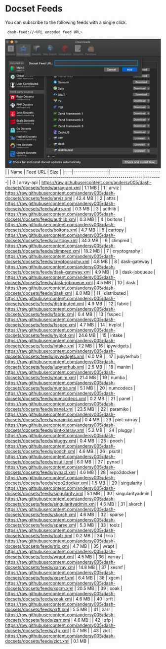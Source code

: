 # Docset Feeds

You can subscribe to the following feeds with a single click.

```bash
 dash-feed://<URL encoded feed URL>
```


![dash-docsets](https://github.com/andersy005/dash-docsets/raw/main/images/how-to-add-feed.png)
|    | Name             | Feed URL                                                                                     | Size    |
|----|------------------|----------------------------------------------------------------------------------------------|---------|
|  0 | array-api        | https://raw.githubusercontent.com/andersy005/dash-docsets/docsets/feeds/array-api.xml        | 1.1 MB  |
|  1 | arviz            | https://raw.githubusercontent.com/andersy005/dash-docsets/docsets/feeds/arviz.xml            | 42.4 MB |
|  2 | attrs            | https://raw.githubusercontent.com/andersy005/dash-docsets/docsets/feeds/attrs.xml            | 0.3 MB  |
|  3 | authlib          | https://raw.githubusercontent.com/andersy005/dash-docsets/docsets/feeds/authlib.xml          | 0.3 MB  |
|  4 | boltons          | https://raw.githubusercontent.com/andersy005/dash-docsets/docsets/feeds/boltons.xml          | 4.7 MB  |
|  5 | cartopy          | https://raw.githubusercontent.com/andersy005/dash-docsets/docsets/feeds/cartopy.xml          | 34.3 MB |
|  6 | climpred         | https://raw.githubusercontent.com/andersy005/dash-docsets/docsets/feeds/climpred.xml         | 18.2 MB |
|  7 | cryptography     | https://raw.githubusercontent.com/andersy005/dash-docsets/docsets/feeds/cryptography.xml     | 4.8 MB  |
|  8 | dask-gateway     | https://raw.githubusercontent.com/andersy005/dash-docsets/docsets/feeds/dask-gateway.xml     | 4.9 MB  |
|  9 | dask-jobqueue    | https://raw.githubusercontent.com/andersy005/dash-docsets/docsets/feeds/dask-jobqueue.xml    | 4.5 MB  |
| 10 | dask             | https://raw.githubusercontent.com/andersy005/dash-docsets/docsets/feeds/dask.xml             | 8.0 MB  |
| 11 | distributed      | https://raw.githubusercontent.com/andersy005/dash-docsets/docsets/feeds/distributed.xml      | 4.9 MB  |
| 12 | fabric           | https://raw.githubusercontent.com/andersy005/dash-docsets/docsets/feeds/fabric.xml           | 0.4 MB  |
| 13 | fsspec           | https://raw.githubusercontent.com/andersy005/dash-docsets/docsets/feeds/fsspec.xml           | 4.7 MB  |
| 14 | hvplot           | https://raw.githubusercontent.com/andersy005/dash-docsets/docsets/feeds/hvplot.xml           | 24.6 MB |
| 15 | intake           | https://raw.githubusercontent.com/andersy005/dash-docsets/docsets/feeds/intake.xml           | 7.2 MB  |
| 16 | ipywidgets       | https://raw.githubusercontent.com/andersy005/dash-docsets/docsets/feeds/ipywidgets.xml       | 6.0 MB  |
| 17 | jupyterhub       | https://raw.githubusercontent.com/andersy005/dash-docsets/docsets/feeds/jupyterhub.xml       | 2.5 MB  |
| 18 | manim            | https://raw.githubusercontent.com/andersy005/dash-docsets/docsets/feeds/manim.xml            | 21.4 MB |
| 19 | numba            | https://raw.githubusercontent.com/andersy005/dash-docsets/docsets/feeds/numba.xml            | 5.1 MB  |
| 20 | numcodecs        | https://raw.githubusercontent.com/andersy005/dash-docsets/docsets/feeds/numcodecs.xml        | 0.2 MB  |
| 21 | panel            | https://raw.githubusercontent.com/andersy005/dash-docsets/docsets/feeds/panel.xml            | 23.5 MB |
| 22 | paramiko         | https://raw.githubusercontent.com/andersy005/dash-docsets/docsets/feeds/paramiko.xml         | 0.4 MB  |
| 23 | pint-xarray      | https://raw.githubusercontent.com/andersy005/dash-docsets/docsets/feeds/pint-xarray.xml      | 5.2 MB  |
| 24 | pluggy           | https://raw.githubusercontent.com/andersy005/dash-docsets/docsets/feeds/pluggy.xml           | 0.4 MB  |
| 25 | pooch            | https://raw.githubusercontent.com/andersy005/dash-docsets/docsets/feeds/pooch.xml            | 4.6 MB  |
| 26 | psutil           | https://raw.githubusercontent.com/andersy005/dash-docsets/docsets/feeds/psutil.xml           | 6.0 MB  |
| 27 | pynacl           | https://raw.githubusercontent.com/andersy005/dash-docsets/docsets/feeds/pynacl.xml           | 4.6 MB  |
| 28 | repo2docker      | https://raw.githubusercontent.com/andersy005/dash-docsets/docsets/feeds/repo2docker.xml      | 1.5 MB  |
| 29 | singularity      | https://raw.githubusercontent.com/andersy005/dash-docsets/docsets/feeds/singularity.xml      | 5.1 MB  |
| 30 | singularityadmin | https://raw.githubusercontent.com/andersy005/dash-docsets/docsets/feeds/singularityadmin.xml | 4.6 MB  |
| 31 | skorch           | https://raw.githubusercontent.com/andersy005/dash-docsets/docsets/feeds/skorch.xml           | 4.6 MB  |
| 32 | sparse           | https://raw.githubusercontent.com/andersy005/dash-docsets/docsets/feeds/sparse.xml           | 5.3 MB  |
| 33 | toolz            | https://raw.githubusercontent.com/andersy005/dash-docsets/docsets/feeds/toolz.xml            | 0.2 MB  |
| 34 | trio             | https://raw.githubusercontent.com/andersy005/dash-docsets/docsets/feeds/trio.xml             | 4.7 MB  |
| 35 | wrapt            | https://raw.githubusercontent.com/andersy005/dash-docsets/docsets/feeds/wrapt.xml            | 4.5 MB  |
| 36 | xarray           | https://raw.githubusercontent.com/andersy005/dash-docsets/docsets/feeds/xarray.xml           | 14.8 MB |
| 37 | xesmf            | https://raw.githubusercontent.com/andersy005/dash-docsets/docsets/feeds/xesmf.xml            | 6.4 MB  |
| 38 | xgcm             | https://raw.githubusercontent.com/andersy005/dash-docsets/docsets/feeds/xgcm.xml             | 20.5 MB |
| 39 | xoak             | https://raw.githubusercontent.com/andersy005/dash-docsets/docsets/feeds/xoak.xml             | 4.6 MB  |
| 40 | xrft             | https://raw.githubusercontent.com/andersy005/dash-docsets/docsets/feeds/xrft.xml             | 5.5 MB  |
| 41 | zarr             | https://raw.githubusercontent.com/andersy005/dash-docsets/docsets/feeds/zarr.xml             | 4.6 MB  |
| 42 | zfp              | https://raw.githubusercontent.com/andersy005/dash-docsets/docsets/feeds/zfp.xml              | 0.7 MB  |
| 43 | zict             | https://raw.githubusercontent.com/andersy005/dash-docsets/docsets/feeds/zict.xml             | 0.1 MB  |
